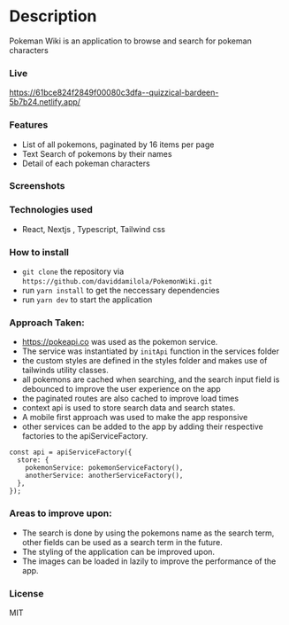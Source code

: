 # Description

Pokeman Wiki is an application to browse and search for pokeman characters

### Live
https://61bce824f2849f00080c3dfa--quizzical-bardeen-5b7b24.netlify.app/

### Features

- List of all pokemons, paginated by 16 items per page
- Text Search of pokemons by their names
- Detail of each pokeman characters 

### Screenshots

### Technologies used
- React, Nextjs , Typescript, Tailwind css

### How to install
- `git clone` the repository via `https://github.com/daviddamilola/PokemonWiki.git`
- run `yarn install` to get the neccessary dependencies
- run `yarn dev` to start the application

### Approach Taken:
-  https://pokeapi.co was used as the pokemon service.
-  The service was instantiated by `initApi` function in the services folder
-  the custom styles are defined in the styles folder and makes use of tailwinds utility classes.
-  all pokemons are cached when searching, and the search input field is debounced to improve the user experience on the app
-  the paginated routes are also cached to improve load times
-  context api is used to store search data and search states.
-  A mobile first approach was used to make the app responsive
-  other services can be added to the app by adding their respective factories to the apiServiceFactory.
```
const api = apiServiceFactory({
  store: {
    pokemonService: pokemonServiceFactory(),
    anotherService: anotherServiceFactory(),
  },
});
```

### Areas to improve upon:
-  The search is done by using the pokemons name as the search term, other fields can be used as a search term in the future.
-  The styling of the application can be improved upon.
-  The images can be loaded in lazily to improve the performance of the app.


### License
MIT


